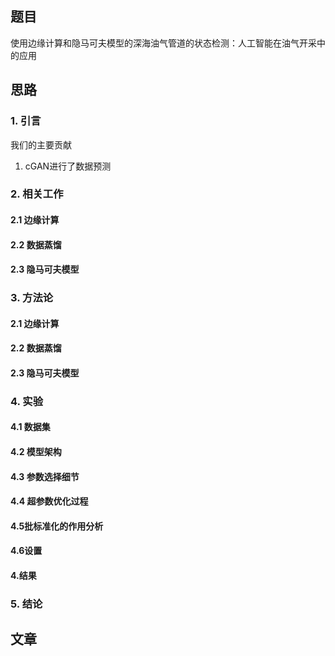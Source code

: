## 题目

使用边缘计算和隐马可夫模型的深海油气管道的状态检测：人工智能在油气开采中的应用

## 思路

### 1. 引言

我们的主要贡献
1. cGAN进行了数据预测

### 2. 相关工作

#### 2.1 边缘计算

#### 2.2 数据蒸馏

#### 2.3 隐马可夫模型

### 3. 方法论

#### 2.1 边缘计算

#### 2.2 数据蒸馏

#### 2.3 隐马可夫模型

### 4. 实验

#### 4.1 数据集
#### 4.2 模型架构
#### 4.3 参数选择细节
#### 4.4 超参数优化过程
#### 4.5批标准化的作用分析
#### 4.6设置
#### 4.结果

### 5. 结论


## 文章

